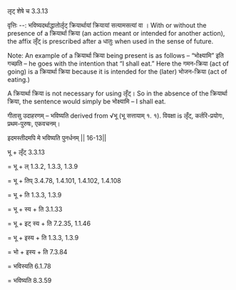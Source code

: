

 लृट् शेषे च 3.3.13


वृत्तिः --: भविष्यदर्थाद्धातोर्लृट् क्रियार्थायां क्रियायां सत्यामसत्यां वा । With or without the presence of a क्रियार्था क्रिया (an action meant or intended for another action), the affix लृँट् is prescribed after a धातुः when used in the sense of future.

Note: An example of a क्रियार्था क्रिया being present is as follows – “भोक्ष्यामि” इति गच्छति – he goes with the intention that “I shall eat.” Here the गमन-क्रिया (act of going) is a क्रियार्था क्रिया because it is intended for the (later) भोजन-क्रिया (act of eating.)

A क्रियार्था क्रिया is not necessary for using लृँट्। So in the absence of the क्रियार्था क्रिया, the sentence would simply be भोक्ष्यामि – I shall eat.


गीतासु उदाहरणम् – भविष्यति derived from √भू (भू सत्तायाम् १. १). विवक्षा is लृँट्, कर्तरि-प्रयोगः, प्रथम-पुरुषः, एकवचनम्। 

इदमस्तीदमपि मे भविष्यति पुनर्धनम्‌ || 16-13||


भू + लृँट् 3.3.13

= भू + ल् 1.3.2, 1.3.3, 1.3.9

= भू + तिप् 3.4.78, 1.4.101, 1.4.102, 1.4.108

= भू + ति 1.3.3, 1.3.9

= भू + स्य + ति 3.1.33

= भू + इट् स्य + ति 7.2.35, 1.1.46

= भू + इस्य + ति 1.3.3, 1.3.9

= भो + इस्य + ति 7.3.84

= भविस्यति 6.1.78

= भविष्यति 8.3.59

